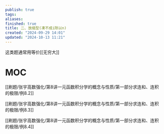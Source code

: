 ```yaml
---
publish: true
tags: 
aliases: 
finished: true
title: 二、放缩型(凑不成i除以n)
created: "2024-09-29 14:01"
updated: "2024-10-13 11:21"
---
```

这类题通常用等价[[无穷大]]

# MOC

[[刷题/张宇高数强化/第8讲一元函数积分学的概念与性质/第一部分求连和、连积的极限/例8.2]]

[[刷题/张宇高数强化/第8讲一元函数积分学的概念与性质/第一部分求连和、连积的极限/例8.3]]

[[刷题/张宇高数强化/第8讲一元函数积分学的概念与性质/第一部分求连和、连积的极限/例8.4]]
